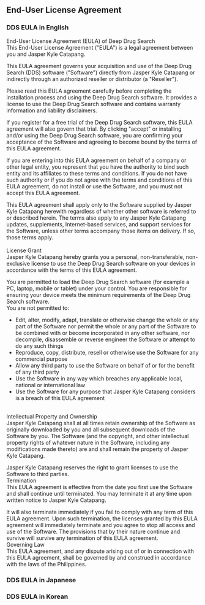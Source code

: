 ## End-User License Agreement

### DDS EULA in English
End-User License Agreement (EULA) of Deep Drug Search<br>
This End-User License Agreement ("EULA") is a legal agreement between you and Jasper Kyle Catapang.<br>

This EULA agreement governs your acquisition and use of the Deep Drug Search (DDS) software ("Software") directly from Jasper Kyle Catapang or indirectly through an authorized reseller or distributor (a "Reseller").

Please read this EULA agreement carefully before completing the installation process and using the Deep Drug Search software. It provides a license to use the Deep Drug Search software and contains warranty information and liability disclaimers.

If you register for a free trial of the Deep Drug Search software, this EULA agreement will also govern that trial. By clicking "accept" or installing and/or using the Deep Drug Search software, you are confirming your acceptance of the Software and agreeing to become bound by the terms of this EULA agreement.

If you are entering into this EULA agreement on behalf of a company or other legal entity, you represent that you have the authority to bind such entity and its affiliates to these terms and conditions. If you do not have such authority or if you do not agree with the terms and conditions of this EULA agreement, do not install or use the Software, and you must not accept this EULA agreement.

This EULA agreement shall apply only to the Software supplied by Jasper Kyle Catapang herewith regardless of whether other software is referred to or described herein. The terms also apply to any Jasper Kyle Catapang updates, supplements, Internet-based services, and support services for the Software, unless other terms accompany those items on delivery. If so, those terms apply.<br>
<br>
License Grant<br>
Jasper Kyle Catapang hereby grants you a personal, non-transferable, non-exclusive license to use the Deep Drug Search software on your devices in accordance with the terms of this EULA agreement.

You are permitted to load the Deep Drug Search software (for example a PC, laptop, mobile or tablet) under your control. You are responsible for ensuring your device meets the minimum requirements of the Deep Drug Search software.
<br>
You are not permitted to:<br>
* Edit, alter, modify, adapt, translate or otherwise change the whole or any part of the Software nor permit the whole or any part of the Software to be combined with or become incorporated in any other software, nor decompile, disassemble or reverse engineer the Software or attempt to do any such things
* Reproduce, copy, distribute, resell or otherwise use the Software for any commercial purpose
* Allow any third party to use the Software on behalf of or for the benefit of any third party
* Use the Software in any way which breaches any applicable local, national or international law
* Use the Software for any purpose that Jasper Kyle Catapang considers is a breach of this EULA agreement
<br>
Intellectual Property and Ownership<br>
Jasper Kyle Catapang shall at all times retain ownership of the Software as originally downloaded by you and all subsequent downloads of the Software by you. The Software (and the copyright, and other intellectual property rights of whatever nature in the Software, including any modifications made thereto) are and shall remain the property of Jasper Kyle Catapang.

Jasper Kyle Catapang reserves the right to grant licenses to use the Software to third parties.
<br>
Termination<br>
This EULA agreement is effective from the date you first use the Software and shall continue until terminated. You may terminate it at any time upon written notice to Jasper Kyle Catapang.

It will also terminate immediately if you fail to comply with any term of this EULA agreement. Upon such termination, the licenses granted by this EULA agreement will immediately terminate and you agree to stop all access and use of the Software. The provisions that by their nature continue and survive will survive any termination of this EULA agreement.
<br>
Governing Law<br>
This EULA agreement, and any dispute arising out of or in connection with this EULA agreement, shall be governed by and construed in accordance with the laws of the Philippines.

### DDS EULA in Japanese

### DDS EULA in Korean
